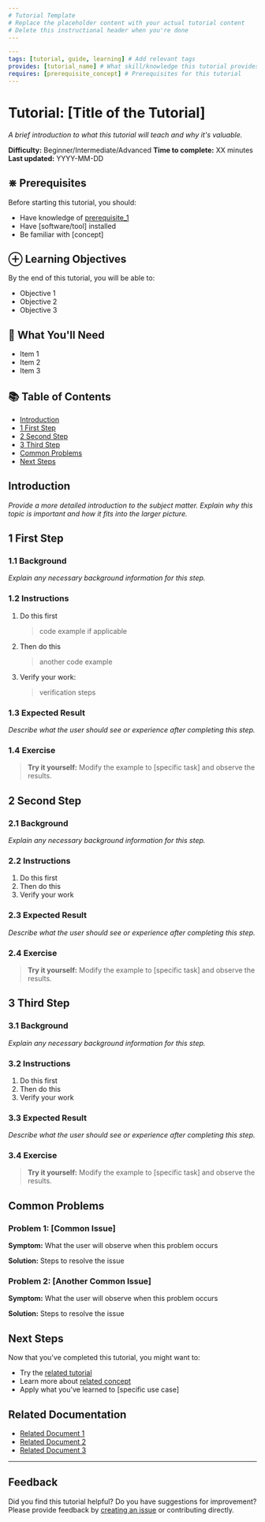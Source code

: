 ```yaml
---
# Tutorial Template
# Replace the placeholder content with your actual tutorial content
# Delete this instructional header when you're done
---
```

``` yaml
---
tags: [tutorial, guide, learning] # Add relevant tags
provides: [tutorial_name] # What skill/knowledge this tutorial provides
requires: [prerequisite_concept] # Prerequisites for this tutorial
---
```

# Tutorial: [Title of the Tutorial]

_A brief introduction to what this tutorial will teach and why it's valuable._

**Difficulty:** Beginner/Intermediate/Advanced
**Time to complete:** XX minutes
**Last updated:** YYYY-MM-DD

## ⋇ Prerequisites

Before starting this tutorial, you should:

- Have knowledge of [prerequisite_1](mdc:path/to/prerequisite_doc.md)
- Have [software/tool] installed
- Be familiar with [concept]

## ⊕ Learning Objectives

By the end of this tutorial, you will be able to:

- Objective 1
- Objective 2
- Objective 3

## 🧰 What You'll Need

- Item 1
- Item 2
- Item 3

## 📚 Table of Contents

- [Introduction](#introduction)
- [1 First Step](#1-first-step)
- [2 Second Step](#2-second-step)
- [3 Third Step](#3-third-step)
- [Common Problems](#common-problems)
- [Next Steps](#next-steps)

## Introduction

_Provide a more detailed introduction to the subject matter. Explain why this topic is important and how it fits into the larger picture._

## 1 First Step

### 1.1 Background

_Explain any necessary background information for this step._

### 1.2 Instructions

1. Do this first

   > code example if applicable

2. Then do this

   > another code example

3. Verify your work:

   > verification steps

### 1.3 Expected Result

_Describe what the user should see or experience after completing this step._

### 1.4 Exercise

> **Try it yourself:** Modify the example to [specific task] and observe the results.

## 2 Second Step

### 2.1 Background

_Explain any necessary background information for this step._

### 2.2 Instructions

1. Do this first
2. Then do this
3. Verify your work

### 2.3 Expected Result

_Describe what the user should see or experience after completing this step._

### 2.4 Exercise

> **Try it yourself:** Modify the example to [specific task] and observe the results.

## 3 Third Step

### 3.1 Background

_Explain any necessary background information for this step._

### 3.2 Instructions

1. Do this first
2. Then do this
3. Verify your work

### 3.3 Expected Result

_Describe what the user should see or experience after completing this step._

### 3.4 Exercise

> **Try it yourself:** Modify the example to [specific task] and observe the results.

## Common Problems

### Problem 1: [Common Issue]

**Symptom:** What the user will observe when this problem occurs

**Solution:** Steps to resolve the issue

### Problem 2: [Another Common Issue]

**Symptom:** What the user will observe when this problem occurs

**Solution:** Steps to resolve the issue

## Next Steps

Now that you've completed this tutorial, you might want to:

- Try the [related tutorial](mdc:docs/related_tutorial.md)
- Learn more about [related concept](mdc:docs/related_concept.md)
- Apply what you've learned to [specific use case]

## Related Documentation

- [Related Document 1](mdc:path/to/document1.md)
- [Related Document 2](mdc:path/to/document2.md)
- [Related Document 3](mdc:path/to/document3.md)

---

## Feedback

Did you find this tutorial helpful? Do you have suggestions for improvement? Please provide feedback by [creating an issue](https://github.com/yourusername/repo/issues) or contributing directly.
